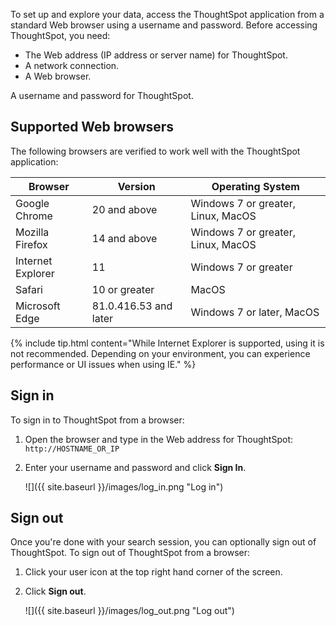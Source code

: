 To set up and explore your data, access the ThoughtSpot application from a
standard Web browser using a username and password. Before accessing
ThoughtSpot, you need:

* The Web address (IP address or server name) for ThoughtSpot.
* A network connection.
* A Web browser.

A username and password for ThoughtSpot.

## Supported Web browsers

The following browsers are verified to work well with the ThoughtSpot application:

<table>
  <thead>
    <tr>
      <th>Browser</th>
      <th>Version</th>
      <th>Operating System</th>
    </tr>
  </thead>
  <tbody>
    <tr>
      <td>Google Chrome</td>
      <td>20 and above</td>
      <td>Windows 7 or greater, Linux, MacOS</td>
    </tr>
    <tr>
      <td>Mozilla Firefox</td>
      <td>14 and above</td>
      <td>Windows 7 or greater, Linux, MacOS</td>
    </tr>
    <tr>
      <td>Internet Explorer</td>
      <td>11</td>
      <td>Windows 7 or greater</td>
    </tr>
    <tr>
      <td>Safari</td>
      <td>10 or greater</td>
      <td>MacOS</td>
    </tr>
    <tr>
      <td>Microsoft Edge</td>
      <td>81.0.416.53 and later</td>
      <td>Windows 7 or later, MacOS</td>
    </tr>
  </tbody>
</table>


{% include tip.html content="While Internet Explorer is supported, using it is
not recommended. Depending on your environment, you can experience performance
or UI issues when using IE." %}

## Sign in

To sign in to ThoughtSpot from a browser:

1. Open the browser and type in the Web address for ThoughtSpot: `http://HOSTNAME_OR_IP`
2. Enter your username and password and click **Sign In**.

   ![]({{ site.baseurl }}/images/log_in.png "Log in")


## Sign out

Once you're done with your search session, you can optionally sign out of
ThoughtSpot. To sign out of ThoughtSpot from a browser:

1. Click your user icon at the top right hand corner of the screen.
2. Click **Sign out**.

      ![]({{ site.baseurl }}/images/log_out.png "Log out")

